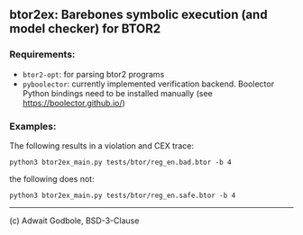 

## btor2ex: Barebones symbolic execution (and model checker) for BTOR2 



### Requirements:

- `btor2-opt`: for parsing btor2 programs
- `pyboolector`: currently implemented verification backend. Boolector Python bindings need to be installed manually (see https://boolector.github.io/)

### Examples:

The following results in a violation and CEX trace:
```
python3 btor2ex_main.py tests/btor/reg_en.bad.btor -b 4
```
the following does not:
```
python3 btor2ex_main.py tests/btor/reg_en.safe.btor -b 4
```


---

(c) Adwait Godbole, BSD-3-Clause